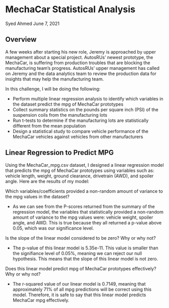 # MechaCar Statistical Analysis 

Syed Ahmed 
June 7, 2021

## Overview 
A few weeks after starting his new role, Jeremy is approached by upper management about a special project. AutosRUs’ newest prototype, the MechaCar, is suffering from production troubles that are blocking the manufacturing team’s progress. AutosRUs’ upper management has called on Jeremy and the data analytics team to review the production data for insights that may help the manufacturing team.

In this challenge, I will be doing the following: 
- Perform multiple linear regression analysis to identify which variables in the dataset predict the mpg of MechaCar prototypes
- Collect summary statistics on the pounds per square inch (PSI) of the suspension coils from the manufacturing lots
- Run t-tests to determine if the manufacturing lots are statistically different from the mean population
- Design a statistical study to compare vehicle performance of the MechaCar vehicles against vehicles from other manufacturers

## Linear Regression to Predict MPG 
Using the MechaCar_mpg.csv dataset, I designed a linear regression model that predicts the mpg of MechaCar prototypes using variables such as: vehicle length, weight, ground clearance, drivetrain (AWD), and spoiler angle. Here are the results of my model: 

Which variables/coefficients provided a non-random amount of variance to the mpg values in the dataset?
- As we can see from the P-scores returned from the summary of the regression model, the variables that statistically provided a non-random amount of variance to the mpg values were: vehicle weight, spoiler angle, and AWD. This is true because they all returned a p-value above 0.05, which was our significance level. 

Is the slope of the linear model considered to be zero? Why or why not?
- The p-value of this linear model is 5.35e-11. This value is smaller than the signifiance level of 0.05%, meaning we can reject our null hypothesis. This means that the slope of this linear model is not zero. 

Does this linear model predict mpg of MechaCar prototypes effectively? Why or why not?
- The r-squared value of our linear model is 0.7149, meaning that approximately 71% of all mpg predictions will be correct using this model. Therefore, it is safe to say that this linear model predicts MechaCar mpg effectively. 
